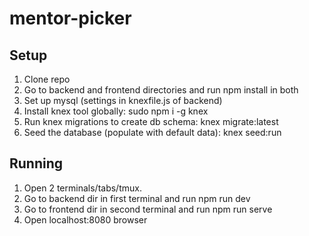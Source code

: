 # mentor-picker

## Setup
1. Clone repo
2. Go to backend and frontend directories and run npm install in both
3. Set up mysql (settings in knexfile.js of backend)
4. Install knex tool globally: sudo npm i -g knex
5. Run knex migrations to create db schema: knex migrate:latest
6. Seed the database (populate with default data): knex seed:run

## Running
1. Open 2 terminals/tabs/tmux.
2. Go to backend dir in first terminal and run npm run dev
3. Go to frontend dir in second terminal and run npm run serve
4. Open localhost:8080 browser
